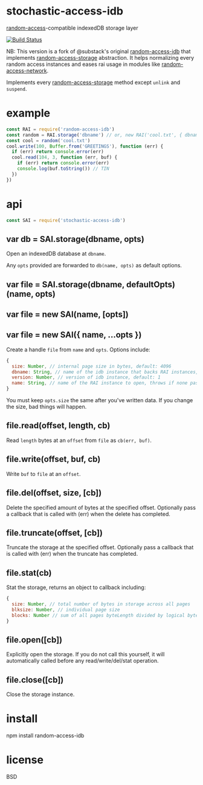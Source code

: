 # stochastic-access-idb

[random-access][1]-compatible indexedDB storage layer

[![Build Status](https://travis-ci.org/random-access-storage/random-access-idb.svg?branch=master)](https://travis-ci.org/random-access-storage/random-access-idb)

[1]: https://npmjs.com/package/abstract-random-access

NB: This version is a fork of @substack's original [random-access-idb](https://github.com/substack/random-access-idb) that implements [random-access-storage](https://github.com/random-access-storage/random-access-storage) abstraction. It helps normalizing every random access instances and eases rai usage in modules like [random-access-network](https://github.com/substack/random-access-network).

Implements every [random-access-storage](https://github.com/random-access-storage/random-access-storage) method except `unlink` and `suspend`.

# example

``` js
const RAI = require('random-access-idb')
const random = RAI.storage('dbname') // or, new RAI('cool.txt', { dbname: 'dbname' })
const cool = random('cool.txt')
cool.write(100, Buffer.from('GREETINGS'), function (err) {
  if (err) return console.error(err)
  cool.read(104, 3, function (err, buf) {
    if (err) return console.error(err)
    console.log(buf.toString()) // TIN
  })
})
```

# api

``` js
const SAI = require('stochastic-access-idb')
```

## var db = SAI.storage(dbname, opts)

Open an indexedDB database at `dbname`.

Any `opts` provided are forwarded to `db(name, opts)` as default options.

## var file = SAI.storage(dbname, defaultOpts)(name, opts)
## var file = new SAI(name, [opts])
## var file = new SAI({ name, ...opts })

Create a handle `file` from `name` and `opts`. Options include:

```js
{
  size: Number, // internal page size in bytes, default: 4096
  dbname: String, // name of the idb instance that backs RAI instances, default: "random-access-idb"
  version: Number, // version of idb instance, default: 1
  name: String, // name of the RAI instance to open, throws if none passed
}
```

You must keep `opts.size` the same after you've written data.
If you change the size, bad things will happen.

## file.read(offset, length, cb)

Read `length` bytes at an `offset` from `file` as `cb(err, buf)`.

## file.write(offset, buf, cb)

Write `buf` to `file` at an `offset`.

## file.del(offset, size, [cb])

Delete the specified amount of bytes at the specified offset. Optionally pass a callback that is called with (err) when the delete has completed.

## file.truncate(offset, [cb])

Truncate the storage at the specified offset. Optionally pass a callback that is called with (err) when the truncate has completed.

## file.stat(cb)

Stat the storage, returns an object to callback including:

```js
{
  size: Number, // total number of bytes in storage across all pages
  blksize: Number, // individual page size
  blocks: Number // sum of all pages byteLength divided by logical byte size (512 bytes)
}
```

## file.open([cb])

Explicitly open the storage. If you do not call this yourself, it will automatically called before any read/write/del/stat operation.

## file.close([cb])

Close the storage instance.

# install

npm install random-access-idb

# license

BSD
